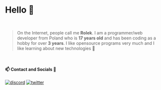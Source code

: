 <!--<a href="https://discord.com/users/689101017996197900" target="_blank">
    <img width="50%" align="right" alt="Discord Status" src="https://lanyard-profile-readme.vercel.app/api/689101017996197900?bg=161B22&borderRadius=5px%205px%200%200&animated=true&hideDiscrim=true&idleMessage=Probably%20doing%20something%20else...">-->



# Hello 👋

<br>

> On the Internet, people call me **Rolek**.
> I am a programmer/web developer from Poland who is **17 years old** and has been coding as a hobby for over **3 years**.
> I like opensource programs very much and I like learning about new technologies 👀

<br>



#### 📫 Contact and Socials 🔎

<a href="https://discord.com/users/689101017996197900" target="_blank"><img alt="discord" align="center" src="https://img.shields.io/badge/-Discord-0D1117?style=flat-square&logo=discord&logoColor=white"></a>
<a href="https://twitter.com/Rolek_7" target="_blank"><img alt="twitter" align="center" src="https://img.shields.io/badge/-Twitter-0D1117?style=flat-square&logo=twitter&logoColor=white"></a>

<!--<img width="100%" align="right" alt="Snake" src="https://github.com/KoRrNiK/KoRrNiK/blob/output/github-contribution-grid-snake.svg">
